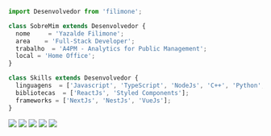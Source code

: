 ```js
import Desenvolvedor from 'filimone';

class SobreMim extends Desenvolvedor {
  nome     = 'Yazalde Filimone';
  area    = 'Full-Stack Developer';
  trabalho  = 'A4PM - Analytics for Public Management';
  local = 'Home Office';
}

class Skills extends Desenvolvedor {
  linguagens  = ['Javascript', 'TypeScript', 'NodeJs', 'C++', 'Python', 'Sass'];
  bibliotecas  = ['ReactJs', 'Styled Components'];
  frameworks = ['NextJs', 'NestJs', 'VueJs'];
}


```

<p align="left">
  <a href="yazaldefilimon@gmail.com" alt="Gmail">
  <img src="https://img.shields.io/badge/-Gmail-FF0000?style=flat-square&labelColor=FF0000&logo=gmail&logoColor=white&link=LINK-DO-SEU-EMAIL" /></a>

  <a href="https://www.linkedin.com/in/yazalde-filimone-65142b206/" alt="Linkedin">
  <img src="https://img.shields.io/badge/-Linkedin-0e76a8?style=flat-square&logo=Linkedin&logoColor=white&link=LINK-DO-SEU-LINKEDIN" /></a>

  <a href="#" alt="WhatsApp">
  <img src="https://img.shields.io/badge/-WhatsApp-25d366?style=flat-square&labelColor=25d366&logo=whatsapp&logoColor=white&link=API-DO-SEU-WHATSAPP"/></a>

  <a href="#" alt="Facebook">
  <img src="https://img.shields.io/badge/-Facebook-3b5998?style=flat-square&labelColor=3b5998&logo=facebook&logoColor=white&link=LINK-DO-SEU-FACEBOOK"/></a>

  <a href="#" alt="Instagram">
  <img src="https://img.shields.io/badge/-Instagram-DF0174?style=flat-square&labelColor=DF0174&logo=instagram&logoColor=white&link=LINK-DO-SEU-INSTAGRAM"/></a>
</p>  

